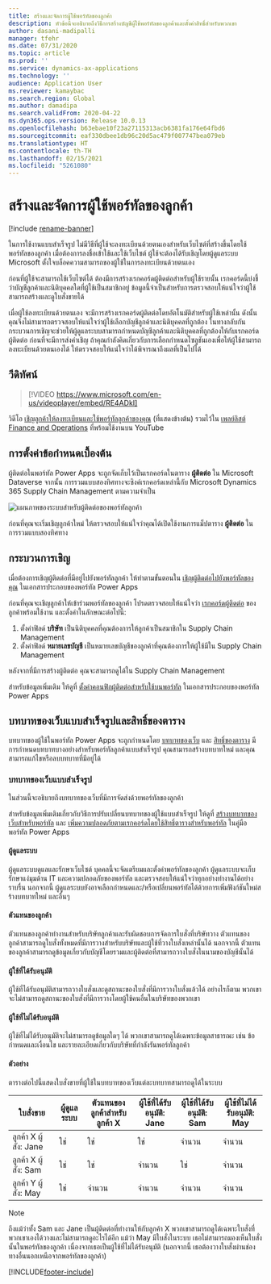 ```yaml
---
title: สร้างและจัดการผู้ใช้พอร์ทัลของลูกค้า
description: หัวข้อนี้จะอธิบายถึงวิธีการสร้างบัญชีผู้ใช้พอร์ทัลของลูกค้าและตั้งค่าสิทธิ์สำหรับพวกเขา
author: dasani-madipalli
manager: tfehr
ms.date: 07/31/2020
ms.topic: article
ms.prod: ''
ms.service: dynamics-ax-applications
ms.technology: ''
audience: Application User
ms.reviewer: kamaybac
ms.search.region: Global
ms.author: damadipa
ms.search.validFrom: 2020-04-22
ms.dyn365.ops.version: Release 10.0.13
ms.openlocfilehash: b63ebae10f23a27115313acb6381fa176e64fbd6
ms.sourcegitcommit: eaf330dbee1db96c20d5ac479f007747bea079eb
ms.translationtype: HT
ms.contentlocale: th-TH
ms.lasthandoff: 02/15/2021
ms.locfileid: "5261080"
---
```

# <a name="create-and-manage-customer-portal-users"></a>สร้างและจัดการผู้ใช้พอร์ทัลของลูกค้า

[!include [rename-banner](~/includes/cc-data-platform-banner.md)]

ในการใช้งานแบบสำเร็จรูป ไม่มีวิธีที่ผู้ใช้จะลงทะเบียนด้วยตนเองสำหรับเว็บไซต์ที่สร้างขึ้นโดยใช้พอร์ทัลของลูกค้า เมื่อต้องการลงชื่อเข้าใช้และใช้เว็บไซต์ ผู้ใช้จะต้องได้รับเชิญโดยผู้ดูแลระบบ Microsoft ตั้งใจบล็อคความสามารถของผู้ใช้ในการลงทะเบียนด้วยตนเอง

ก่อนที่ผู้ใช้จะสามารถใช้เว็บไซต์ได้ ต้องมีการสร้างเรกคอร์ดผู้ติดต่อสำหรับผู้ใช้รายนั้น เรกคอร์ดนี้บ่งชี้ว่าบัญชีลูกค้าและนิติบุคคลใดที่ผู้ใช้เป็นสมาชิกอยู่ ข้อมูลนี้จำเป็นสำหรับการตรวจสอบให้แน่ใจว่าผู้ใช้สามารถสร้างและดูใบสั่งขายได้

เมื่อผู้ใช้ลงทะเบียนด้วยตนเอง จะมีการสร้างเรกคอร์ดผู้ติดต่อโดยอัตโนมัติสำหรับผู้ใช้เหล่านั้น ดังนั้น คุณจึงไม่สามารถตรวจสอบให้แน่ใจว่าผู้ใช้เลือกบัญชีลูกค้าและนิติบุคคลที่ถูกต้อง ในทางกลับกัน กระบวนการเชิญจะช่วยให้ผู้ดูแลระบบสามารถกำหนดบัญชีลูกค้าและนิติบุคคลที่ถูกต้องให้กับเรกคอร์ดผู้ติดต่อ ก่อนที่จะมีการส่งคำเชิญ ถ้าคุณกำลังคิดเกี่ยวกับการเลือกกำหนดโซลูชันเองเพื่อให้ผู้ใช้สามารถลงทะเบียนด้วยตนเองได้ ให้ตรวจสอบให้แน่ใจว่าได้พิจารณาถึงผลที่เป็นไปได้

## <a name="video"></a>วีดิทัศน์
> [!VIDEO https://www.microsoft.com/en-us/videoplayer/embed/RE4ADkI]

วิดีโอ [เชิญลูกค้าให้ลงทะเบียนและใช้พอร์ทัลลูกค้าของคุณ](https://youtu.be/drGUYHX9QIQ) (ที่แสดงข้างต้น) รวมไว้ใน [เพลย์ลิสต์ Finance and Operations](https://www.youtube.com/playlist?list=PLcakwueIHoT_SYfIaPGoOhloFoCXiUSyW) ที่พร้อมใช้งานบน YouTube

## <a name="prerequisite-setup"></a>การตั้งค่าข้อกำหนดเบื้องต้น

ผู้ติดต่อในพอร์ทัล Power Apps จะถูกจัดเก็บไว้เป็นเรกคอร์ดในตาราง **ผู้ติดต่อ** ใน Microsoft Dataverse จากนั้น การรวมแบบสองทิศทางจะซิงค์เรกคอร์ดเหล่านี้กับ Microsoft Dynamics 365 Supply Chain Management ตามความจำเป็น

![แผนภาพของระบบสำหรับผู้ติดต่อของพอร์ทัลลูกค้า](media/customer-portal-contacts.png "แผนภาพของระบบสำหรับผู้ติดต่อของพอร์ทัลลูกค้า")

ก่อนที่คุณจะเริ่มเชิญลูกค้าใหม่ ให้ตรวจสอบให้แน่ใจว่าคุณได้เปิดใช้งานการแม็ปตาราง **ผู้ติดต่อ** ในการรวมแบบสองทิศทาง

## <a name="the-invitation-process"></a>กระบวนการเชิญ

เมื่อต้องการเชิญผู้ติดต่อที่มีอยู่ไปยังพอร์ทัลลูกค้า ให้ทำตามขั้นตอนใน [เชิญผู้ติดต่อไปยังพอร์ทัลของคุณ](https://docs.microsoft.com/powerapps/maker/portals/configure/invite-contacts) ในเอกสารประกอบของพอร์ทัล Power Apps

ก่อนที่คุณจะเชิญลูกค้าให้เข้าร่วมพอร์ทัลของลูกค้า โปรดตรวจสอบให้แน่ใจว่า [เรกคอร์ดผู้ติดต่อ](https://docs.microsoft.com/powerapps/maker/portals/configure/configure-contacts) ของลูกค้าพร้อมใช้งาน และตั้งค่าในลักษณะต่อไปนี้:

1. ตั้งค่าฟิลด์ **บริษัท** เป็นนิติบุคคลที่คุณต้องการให้ลูกค้าเป็นสมาชิกใน Supply Chain Management
2. ตั้งค่าฟิลด์ **หมายเลขบัญชี** เป็นหมายเลขบัญชีของลูกค้าที่คุณต้องการให้ผู้ใช้มีใน Supply Chain Management

หลังจากที่มีการสร้างผู้ติดต่อ คุณจะสามารถดูได้ใน Supply Chain Management

สำหรับข้อมูลเพิ่มเติม ให้ดูที่ [ตั้งค่าคอนฟิกผู้ติดต่อสำหรับใช้บนพอร์ทัล](https://docs.microsoft.com/powerapps/maker/portals/configure/configure-contacts) ในเอกสารประกอบของพอร์ทัล Power Apps

## <a name="out-of-box-web-roles-and-table-permissions"></a>บทบาทของเว็บแบบสำเร็จรูปและสิทธิ์ของตาราง

บทบาทของผู้ใช้ในพอร์ทัล Power Apps จะถูกกำหนดโดย [บทบาทของเว็บ](https://docs.microsoft.com/powerapps/maker/portals/configure/create-web-roles) และ [สิทธิ์ของตาราง](https://docs.microsoft.com/powerapps/maker/portals/configure/assign-entity-permissions) มีการกำหนดบทบาทบางอย่างสำหรับพอร์ทัลลูกค้าแบบสำเร็จรูป คุณสามารถสร้างบทบาทใหม่ และคุณสามารถแก้ไขหรือลบบทบาทที่มีอยู่ได้

### <a name="out-of-box-web-roles"></a>บทบาทของเว็บแบบสำเร็จรูป

ในส่วนนี้จะอธิบายถึงบทบาทของเว็บที่มีการจัดส่งด้วยพอร์ทัลของลูกค้า

สำหรับข้อมูลเพิ่มเติมเกี่ยวกับวิธีการปรับเปลี่ยนบทบาทของผู้ใช้แบบสำเร็จรูป ให้ดูที่ [สร้างบทบาทของเว็บสำหรับพอร์ทัล](https://docs.microsoft.com/powerapps/maker/portals/configure/create-web-roles) และ [เพิ่มความปลอดภัยตามเรกคอร์ดโดยใช้สิทธิ์ตารางสำหรับพอร์ทัล](https://docs.microsoft.com/powerapps/maker/portals/configure/assign-entity-permissions) ในคู่มือพอร์ทัล Power Apps

#### <a name="administrator"></a>ผู้ดูแลระบบ

ผู้ดูแลระบบดูแลและรักษาเว็บไซต์ บุคคลนี้จะจัดเตรียมและตั้งค่าพอร์ทัลของลูกค้า ผู้ดูแลระบบจะเก็บรักษาแง่มุมด้าน IT และความปลอดภัยของพอร์ทัล และตรวจสอบให้แน่ใจว่าทุกอย่างทำงานได้อย่างราบรื่น นอกจากนี้ ผู้ดูแลระบบยังอาจเลือกกำหนดและ/หรือเปลี่ยนพอร์ทัลได้ด้วยการเพิ่มฟังก์ชันใหม่ส ร้างบทบาทใหม่ และอื่นๆ

#### <a name="customer-representative"></a>ตัวแทนของลูกค้า

ตัวแทนของลูกค้าทำงานสำหรับบริษัทลูกค้าและรับผิดชอบการจัดการใบสั่งที่บริษัทวาง ตัวแทนของลูกค้าสามารถดูใบสั่งทั้งหมดที่มีการวางสำหรับบริษัทและผู้ใช้ที่วางใบสั่งเหล่านั้นได้ นอกจากนี้ ตัวแทนของลูกค้าสามารถดูข้อมูลเกี่ยวกับบัญชีโดยรวมและผู้ติดต่อที่สามารถวางใบสั่งในนามของบัญชีนั้นได้

#### <a name="authorized-users"></a>ผู้ใช้ที่ได้รับอนุมัติ

ผู้ใช้ที่ได้รับอนุมัติสามารถวางใบสั่งและดูสถานะของใบสั่งที่มีการวางใบสั่งแล้วได้ อย่างไรก็ตาม พวกเขาจะไม่สามารถดูสถานะของใบสั่งที่มีการวางโดยผู้ใช้คนอื่นในบริษัทของพวกเขา

#### <a name="unauthorized-users"></a>ผู้ใช้ที่ไม่ได้รับอนุมัติ

ผู้ใช้ที่ไม่ได้รับอนุมัติจะไม่สามารถดูข้อมูลใดๆ ได้ พวกเขาสามารถดูได้เฉพาะข้อมูลสาธารณะ เช่น ข้อกำหนดและเงื่อนไข และรายละเอียดเกี่ยวกับบริษัทที่กำลังรันพอร์ทัลลูกค้า

#### <a name="example"></a>ตัวอย่าง

ตารางต่อไปนี้แสดงใบสั่งขายที่ผู้ใช้ในบทบาทของเว็บแต่ละบทบาทสามารถดูได้ในระบบ

| ใบสั่งขาย | ผู้ดูแลระบบ | ตัวแทนของลูกค้าสำหรับลูกค้า&nbsp;X | ผู้ใช้ที่ได้รับอนุมัติ: Jane | ผู้ใช้ที่ได้รับอนุมัติ: Sam | ผู้ใช้ที่ไม่ได้รับอนุมัติ: May |
|---|---|---|---|---|---|
| ลูกค้า&nbsp;X ผู้สั่ง:&nbsp;Jane | ใช่ | ใช่ | ใช่ | จำนวน | จำนวน |
| ลูกค้า&nbsp;X ผู้สั่ง:&nbsp;Sam | ใช่ | ใช่ | จำนวน | ใช่ | จำนวน |
| ลูกค้า&nbsp;Y ผู้สั่ง:&nbsp;May | ใช่ | จำนวน | จำนวน | จำนวน | จำนวน |

> [!NOTE]
> ถึงแม้ว่าทั้ง Sam และ Jane เป็นผู้ติดต่อที่ทำงานให้กับลูกค้า X พวกเขาสามารถดูได้เฉพาะใบสั่งที่พวกเขาเองได้วางและไม่สามารถดูอะไรได้อีก แม้ว่า May มีใบสั่งในระบบ เธอไม่สามารถมองเห็นใบสั่งนั้นในพอร์ทัลของลูกค้า เนื่องจากเธอเป็นผู้ใช้ที่ไม่ได้รับอนุมัติ (นอกจากนี้ เธอต้องวางใบสั่งผ่านช่องทางอื่นนอกเหนือจากพอร์ทัลของลูกค้า)


[!INCLUDE[footer-include](../../includes/footer-banner.md)]